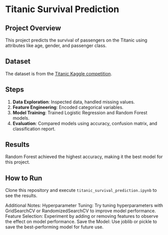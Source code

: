 # Titanic Survival Prediction

## Project Overview
This project predicts the survival of passengers on the Titanic using attributes like age, gender, and passenger class. 

## Dataset
The dataset is from the [Titanic Kaggle competition](https://www.kaggle.com/c/titanic). 

## Steps
1. **Data Exploration**: Inspected data, handled missing values.
2. **Feature Engineering**: Encoded categorical variables.
3. **Model Training**: Trained Logistic Regression and Random Forest models.
4. **Evaluation**: Compared models using accuracy, confusion matrix, and classification report.

## Results
Random Forest achieved the highest accuracy, making it the best model for this project.

## How to Run
Clone this repository and execute `titanic_survival_prediction.ipynb` to see the results.


Additional Notes:
Hyperparameter Tuning: Try tuning hyperparameters with GridSearchCV or RandomizedSearchCV to improve model performance.
Feature Selection: Experiment by adding or removing features to observe the effect on model performance.
Save the Model: Use joblib or pickle to save the best-performing model for future use.
